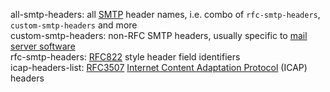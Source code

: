 all-smtp-headers: all [SMTP](https://wikipedia.org/wiki/Simple_Mail_Transfer_Protocol "Simple Mail Transfer Protocol") header names, i.e. combo of `rfc-smtp-headers`, `custom-smtp-headers` and more  
custom-smtp-headers: non-RFC SMTP headers, usually specific to [mail server software](https://wikipedia.org/wiki/List_of_mail_server_software)  
rfc-smtp-headers: [RFC822](https://tools.ietf.org/html/rfc822) style header field identifiers  
icap-headers-list: [RFC3507](https://tools.ietf.org/html/rfc3507) [Internet Content Adaptation Protocol](https://wikipedia.org/wiki/Internet_Content_Adaptation_Protocol) (ICAP) headers  
